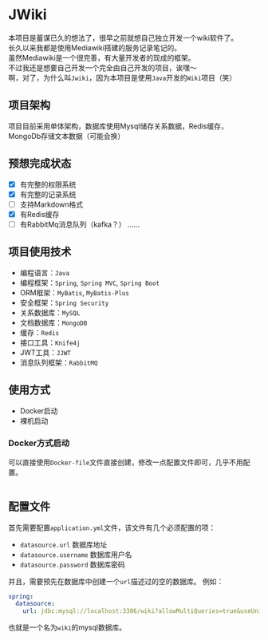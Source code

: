 # JWiki

本项目是蓄谋已久的想法了，很早之前就想自己独立开发一个wiki软件了。  
长久以来我都是使用Mediawiki搭建的服务记录笔记的。  
虽然Mediawiki是一个很完善，有大量开发者的现成的框架。  
不过我还是想要自己开发一个完全由自己开发的项目，诶嘿～  
啊，对了，为什么叫``Jwiki``，因为本项目是使用``Java``开发的``Wiki``项目（笑）

## 项目架构

项目目前采用单体架构，数据库使用Mysql储存关系数据，Redis缓存，MongoDb存储文本数据（可能会换）

## 预想完成状态

- [x] 有完整的权限系统
- [x] 有完整的记录系统
- [ ] 支持Markdown格式
- [x] 有Redis缓存
- [ ] 有RabbitMq消息队列（kafka？） ……

## 项目使用技术

* 编程语言：`Java`
* 编程框架：`Spring`, `Spring MVC`, `Spring Boot`
* ORM框架：`MyBatis`, `MyBatis-Plus`
* 安全框架：`Spring Security`
* 关系数据库：`MySQL`
* 文档数据库：`MongoDB`
* 缓存：`Redis`
* 接口工具：`Knife4j`
* JWT工具：`JJWT`
* 消息队列框架：`RabbitMQ`

## 使用方式

* Docker启动
* 裸机启动

### Docker方式启动
可以直接使用`Docker-file`文件直接创建，修改一点配置文件即可，几乎不用配置。
```dockerfile

```

## 配置文件
首先需要配置`application.yml`文件，该文件有几个必须配置的项：
* `datasource.url` 数据库地址
* `datasource.username` 数据库用户名
* `datasource.password` 数据库密码

并且，需要预先在数据库中创建一个`url`描述过的空的数据库。
例如：
```yaml
spring:
  datasource:
    url: jdbc:mysql://localhost:3306/wiki?allowMultiQueries=true&useUnicode=true&nullCatalogMeansCurrent=true&characterEncoding=UTF-8  
```
也就是一个名为`wiki`的mysql数据库。